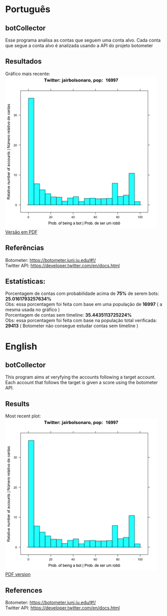 # Português  
## botCollector  
Esse programa analisa as contas que seguem uma conta alvo.
Cada conta que segue a conta alvo é analizada usando a API do projeto botometer  
## Resultados  
Gráfico mais recente:  
![](plots/plot.png)  
[Versão em PDF](plots/plot.pdf)  
## Referências  
Botometer: https://botometer.iuni.iu.edu/#!/  
Twitter API: https://developer.twitter.com/en/docs.html  
## Estatísticas:  
Porcentagem de contas com probabilidade acima de **75%** de serem bots: **25.0161793257634%**  
Obs: essa porcentagem foi feita com base em uma população de **16997** ( a mesma usada no gráfico )  
Porcentagem de contas sem timeline: **35.4435113725224%**  
Obs: essa porcentagem foi feita com base na população total verificada: **29413** ( Botometer não consegue estudar contas sem timeline )  
# English  
## botCollector  
This program aims at veryfying the accounts following a target account.
Each account that follows the target is given a score using the botometer API.  
## Results  
Most recent plot:  
![](plots/plot.png)  
[PDF version](plots/plot.pdf)  
## References  
Botometer: https://botometer.iuni.iu.edu/#!/  
Twitter API: https://developer.twitter.com/en/docs.html  
